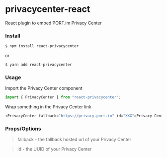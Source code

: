 # privacycenter-react
React plugin to embed PORT.im Privacy Center

### Install

```js
$ npm install react-privacycenter
```
or
```js
$ yarn add react-privacycenter
```

### Usage

Import the Privacy Center component

```js
import { PrivacyCenter } from "react-privacycenter";
```

Wrap something in the Privacy Center link

```js
<PrivacyCenter fallback="https://privacy.port.im" id="XXX">Privacy Center</PrivacyCenter>
```

### Props/Options

> fallback - the fallback hosted url of your Privacy Center

> id - the UUID of your Privacy Center